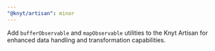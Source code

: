 ```yaml
---
"@knyt/artisan": minor
---
```


Add `bufferObservable` and `mapObservable` utilities to the Knyt Artisan for enhanced data handling and transformation capabilities.
